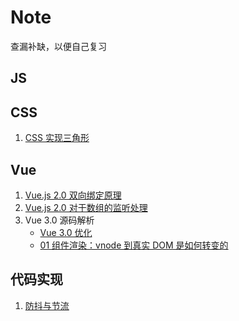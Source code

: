 # Note
查漏补缺，以便自己复习

## JS

## CSS
1. [CSS 实现三角形](https://github.com/MaMaFish/Interview-Question/issues/1)

## Vue
1. [Vue.js 2.0 双向绑定原理](https://segmentfault.com/a/1190000006599500#comment-area)
2. [Vue.js 2.0 对于数组的监听处理](https://www.cnblogs.com/ming1025/p/13082822.html)
3. Vue 3.0 源码解析
   - [Vue 3.0 优化](https://github.com/MaMaFish/Note/issues/38)
   - [01 组件渲染：vnode 到真实 DOM 是如何转变的](https://github.com/MaMaFish/Note/issues/39)
   
## 代码实现
1. [防抖与节流](https://github.com/MaMaFish/Note/issues/27)
